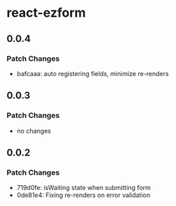 # react-ezform

## 0.0.4

### Patch Changes

- bafcaaa: auto registering fields, minimize re-renders

## 0.0.3

### Patch Changes

- no changes

## 0.0.2

### Patch Changes

- 719d0fe: isWaiting state when submitting form
- 0de81e4: Fixing re-renders on error validation

